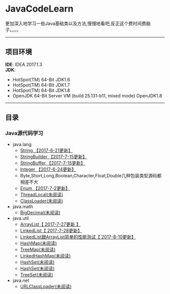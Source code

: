 # JavaCodeLearn
更加深入地学习一些Java基础类以及方法,慢慢地看吧,反正这个费时间费脑子。。。。

---
## 项目环境
**IDE**: IDEA 2017.1.3  
**JDK**:
   - HotSpot(TM) 64-Bit  JDK1.6
   - HotSpot(TM) 64-Bit  JDK1.7
   - HotSpot(TM) 64-Bit  JDK1.8
   - OpenJDK 64-Bit Server VM (build 25.131-b11, mixed mode)  OpenJDK1.8
---   
## 目录

###  Java源代码学习
   - java.lang
       + [String         【2017-6-21更新】](note/java/lang/String/README.md)
       + [StringBuilder 【2017-7-15更新】](note/java/lang/StringBuilder/README.md)
       + [StringBuffer 【2017-7-15更新】](note/java/lang/StringBuffer/README.md)
       + [Integer 【2017-6-24更新】](note/java/lang/Integer/README.md)
       + Byte,Short,Long,Boolean,Character,Float,Double几种包装类型源码都相差不大
       + [Enum   【2017-7-2更新】](note/java/lang/Enum/README.md)
       + [ThreadLocal(未阅读)](note/java/lang/ThreadLocal/README.md)
       + [ClassLoader(未阅读)](note/java/lang/String/ClassLoader/README.md)
   - java.math
       + [BigDecimal(未阅读)](note/java/math/BigDecimal/README.md)
   - java.util
       + [ArrayList【 2017-7-27更新 】](note/java/util/ArrayList/README.md)
       + [LinkedList【 2017-7-28更新】](note/java/util/LinkedList/README.md)
       + [LinkedList跟ArrayList简单的性能测试【 2017-8-10更新】](note/java/util/ArrayListCompareLinkedList/README.md)
       + [HashMap(未阅读)](note/java/util/HashMap/README.md)
       + [TreeMap(未阅读)](note/java/util/TreeMap/README.md)
       + [LinkedHashMap(未阅读)](note/java/util/LinkedHashMap/README.md)
       + [HashSet(未阅读)](note/java/util/HashSet/README.md)
       + [HashSet(未阅读)](note/java/util/HashSet/README.md)
       + [TreeSet(未阅读)](note/java/util/TreeSet/README.md)
   - java.net
       + [URLClassLoader(未阅读)](note/java/net/URLClassLoader/README.md) 











